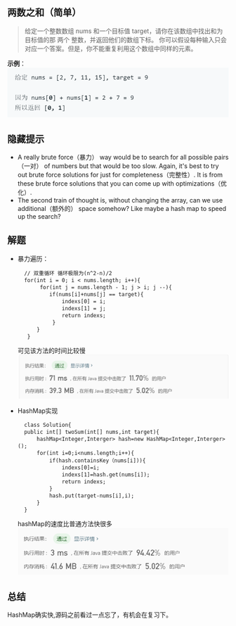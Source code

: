 ## **两数之和**（简单）
>给定一个整数数组 nums 和一个目标值 target，请你在该数组中找出和为目标值的那 两个 整数，并返回他们的数组下标。
你可以假设每种输入只会对应一个答案。但是，你不能重复利用这个数组中同样的元素。

**示例**：
![](pic/1.jpg)


## 隐藏提示

- A really brute force（暴力） way would be to search for all possible pairs（一对） of numbers but that would be too slow. Again, it's best to try out brute force solutions for just for completeness（完整性）. It is from these brute force solutions that you can come up with optimizations（优化）.
- The second train of thought is, without changing the array, can we use additional（额外的） space somehow? Like maybe a hash map to speed up the search?

## 解题

- 暴力遍历：

		// 双重循环 循环极限为(n^2-n)/2 
		for(int i = 0; i < nums.length; i++){
	         for(int j = nums.length - 1; j > i; j --){
	            if(nums[i]+nums[j] == target){
	                indexs[0] = i;
	                indexs[1] = j; 
	                return indexs;
	             }
	        }
	     }

	可见该方法的时间比较慢
	![](pic/1time1.jpg)

- HashMap实现

		class Solution{
		public int[] twoSum(int[] nums,int target){
			hashMap<Integer,Interger> hash=new HashMap<Integer,Interger>();
			for(int i=0;i<nums.length;i++){
				if(hash.containsKey（nums[i])){
					indexs[0]=i;
					indexs[1]=hash.get(nums[i]);
					return indexs;
				}
				hash.put(target-nums[i],i);
			}
		}

	hashMap的速度比普通方法快很多
	![](pic/2time.jpg)

## 总结

HashMap确实快,源码之前看过一点忘了，有机会在复习下。
